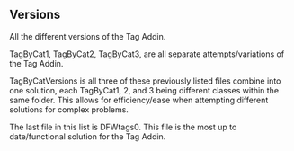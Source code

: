 ## Versions

All the different versions of the Tag Addin.

TagByCat1, TagByCat2, TagByCat3, are all separate attempts/variations of the Tag Addin. 

TagByCatVersions is all three of these previously listed files combine into one solution, each TagByCat1, 2, and 3 being different classes within the same folder. This allows for efficiency/ease when attempting different solutions for complex problems. 

The last file in this list is DFWtags0. This file is the most up to date/functional solution for the Tag Addin.
